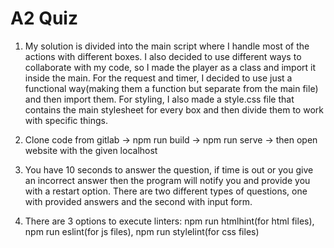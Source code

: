 # A2 Quiz

1.  My solution is divided into the main script where I handle most of the actions with different boxes. I also decided to use different ways to collaborate with my code, so I made the player as a class and import it inside the main. For the request and timer, I decided to use just a functional way(making them a function but separate from the main file) and then import them. For styling, I also made a style.css file that contains the main stylesheet for every box and then divide them to work with specific things.

2. Clone code from gitlab -> npm run build -> npm run serve -> then open website with the given localhost

3. You have 10 seconds to answer the question, if time is out or you give an incorrect answer then the program will notify you and provide you with a restart option. There are two different types of questions, one with provided answers and the second with input form.

4. There are 3 options to execute linters: npm run htmlhint(for html files), npm run eslint(for js files), npm run stylelint(for css files)